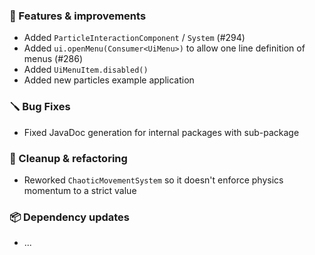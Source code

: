 ### 🚀 Features & improvements

- Added `ParticleInteractionComponent` / `System` (#294)
- Added `ui.openMenu(Consumer<UiMenu>)` to allow one line definition of menus (#286)
- Added `UiMenuItem.disabled()`
- Added new particles example application

### 🪛 Bug Fixes

- Fixed JavaDoc generation for internal packages with sub-package

### 🧽 Cleanup & refactoring

- Reworked `ChaoticMovementSystem` so it doesn't enforce physics momentum to a strict value

### 📦 Dependency updates

- ...